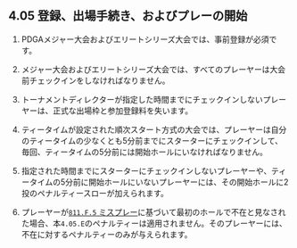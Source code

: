 ## 4.05 登録、出場手続き、およびプレーの開始

1. PDGAメジャー大会およびエリートシリーズ大会では、事前登録が必須です。

1. メジャー大会およびエリートシリーズ大会では、すべてのプレーヤーは大会前チェックインをしなければなりません。

1. トーナメントディレクターが指定した時間までにチェックインしないプレーヤーは、正式な出場枠と参加登録料を失います。

1. ティータイムが設定された順次スタート方式の大会では、プレーヤーは自分のティータイムの少なくとも5分前までにスターターにチェックインして、毎回、ティータイムの5分前には開始ホールにいなければなりません。

1. 指定された時間までにスターターにチェックインしないプレーヤーや、ティータイムの5分前に開始ホールにいないプレーヤーには、その開始ホールに2投のペナルティースローが加えられます。

1. プレーヤーが[`811.F.5` ミスプレー](ordg/811)に基づいて最初のホールで不在と見なされた場合、本`4.05.E`のペナルティーは適用されません。そのプレーヤーには、不在に対するペナルティーのみが与えられます。
